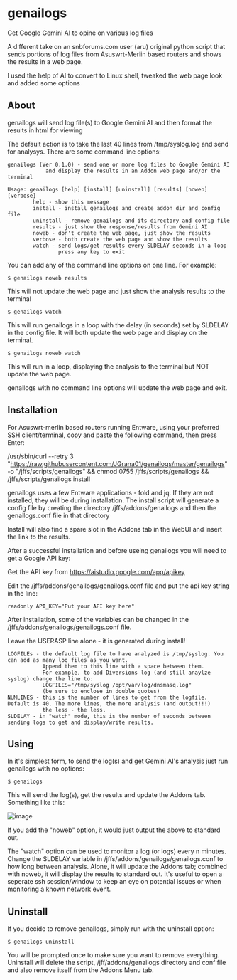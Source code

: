 # genailogs
Get Google Gemini AI to opine on various log files

A different take on an snbforums.com user (aru) original python script that sends portions of log files
from Asuswrt-Merlin based routers and shows the results in a web page.

I used the help of AI to convert to Linux shell, tweaked the web page look and added some options

## About
genailogs will send log file(s) to Google Gemini AI and then format the results in html for viewing

The default action is to take the last 40 lines from /tmp/syslog.log and send for analysys.
There are some command line options:
```
genailogs (Ver 0.1.0) - send one or more log files to Google Gemini AI
            and display the results in an Addon web page and/or the terminal

Usage: genailogs [help] [install] [uninstall] [results] [noweb] [verbose]
        help - show this message
        install - install genailogs and create addon dir and config file
        uninstall - remove genailogs and its directory and config file
        results - just show the response/results from Gemini AI
        noweb - don't create the web page, just show the results
        verbose - both create the web page and show the results
        watch - send logs/get results every SLDELAY seconds in a loop
                press any key to exit
```

You can add any of the command line options on one line. For example:

```
$ genailogs noweb results
```
This will not update the web page and just show the analysis results to the terminal

```
$ genailogs watch
```
This will run genailogs in a loop with the delay (in seconds) set by SLDELAY in the config file. It will both update the web page and display on the terminal.

```
$ genailogs noweb watch
```
This will run in a loop, displaying the analysis to the terminal but NOT update the web page.

genailogs with no command line options will update the web page and exit.

## Installation
For Asuswrt-merlin based routers running Entware, using your preferred SSH client/terminal, copy and paste the following command, then press Enter:

/usr/sbin/curl --retry 3 "https://raw.githubusercontent.com/JGrana01/genailogs/master/genailogs" -o "/jffs/scripts/genailogs" && chmod 0755 /jffs/scripts/genailogs && /jffs/scripts/genailogs install

genailogs uses a few Entware applications - fold and jq. If they are not installed, they will be during installation.
The install script will generate a config file by creating the directory /jffs/addons/genailogs and then the genailogs.conf file in that directory

Install will also find a spare slot in the Addons tab in the WebUI and insert the link to the results.

After a successful installation and before useing genailogs you will need to get a Google API key:

Get the API key from https://aistudio.google.com/app/apikey

Edit the /jffs/addons/genailogs/genailogs.conf file and put the api key string in the line:
```
readonly API_KEY="Put your API key here"
```
After installation, some of the variables can be changed in the /jffs/addons/genailogs/genailogs.conf file.

Leave the USERASP line alone - it is generated during install!
```
LOGFILEs - the default log file to have analyzed is /tmp/syslog. You can add as many log files as you want.
           Append them to this line with a space between them.
           For example, to add Diversions log (and still anaylze syslog) change the line to:
           LOGFILES="/tmp/syslog /opt/var/log/dnsmasq.log"
           (be sure to enclose in double quotes)
NUMLINES - this is the number of lines to get from the logfile. Default is 40. The more lines, the more analysis (and output!!!)
           the less - the less.
SLDELAY - in "watch" mode, this is the number of seconds between sending logs to get and display/write results.
```

## Using

In it's simplest form, to send the log(s) and get Gemini AI's analysis just run genailogs with no options:
```
$ genailogs
```
This will send the log(s), get the results and update the Addons tab. Something like this:

![image](https://github.com/JGrana01/genailogs/assets/11652784/526e5d14-7427-4433-a7c3-189086e77d99)

If you add the "noweb" option, it would just output the above to standard out.

The "watch" option can be used to monitor a log (or logs) every n minutes. Change the SLDELAY variable in /jffs/addons/genailogs/genailogs.conf to how long between analysis.
Alone, it will update the Addons tab; combined with noweb, it will display the results to standard out. It's useful to open a seperate ssh session/window to keep an eye on potential issues or when monitoring a known network event.

## Uninstall
If you decide to remove genailogs, simply run with the uninstall option:
```
$ genailogs uninstall
```
You will be prompted once to make sure you want to remove everything. Uninstall will delete the script, /jff/addons/genailogs directory and conf file and also remove itself from the Addons Menu tab.



